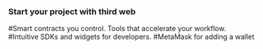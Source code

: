 ### Start your project with third web

#Smart contracts you control. Tools that accelerate your workflow.
#Intuitive SDKs and widgets for developers.
#MetaMask for adding a wallet
